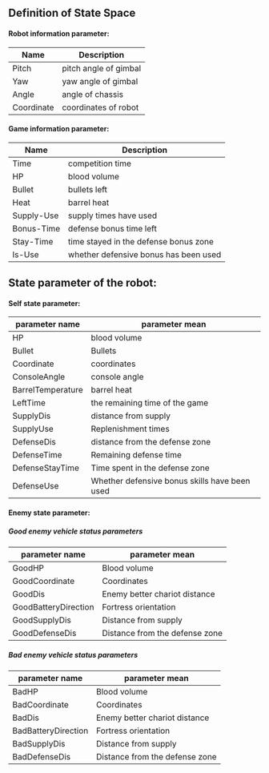 ## Definition of State Space
#### Robot information parameter:
| Name | Description | 
| ------ | ------ |
| Pitch | pitch angle of gimbal |
| Yaw | yaw angle of gimbal |
| Angle | angle of chassis |
| Coordinate | coordinates of robot |

	
#### Game information parameter:
| Name | Description | 
| ------ | ------ |
| Time | competition time |
| HP | blood volume |
| Bullet | bullets left |
| Heat | barrel heat |
| Supply-Use | supply times have used |
| Bonus-Time | defense bonus time left |
| Stay-Time | time stayed in the defense bonus zone |	
| Is-Use | whether defensive bonus has been used |	


## State parameter of the robot:
#### Self state parameter:
| parameter name | parameter mean | 
| ------ | ------ |
| HP | blood volume |
| Bullet | Bullets |
| Coordinate | coordinates |
| ConsoleAngle | console angle |	
| BarrelTemperature| barrel heat |
| LeftTime | the remaining time of the game |
| SupplyDis | distance from supply |
| SupplyUse | Replenishment times |	
| DefenseDis | distance from the defense zone |
| DefenseTime | Remaining defense time |
| DefenseStayTime | Time spent in the defense zone |
| DefenseUse | Whether defensive bonus skills have been used |
#### Enemy state parameter:
##### Good enemy vehicle  status parameters
| parameter name | parameter mean | 
| ------ | ------ |
| GoodHP | Blood volume |
| GoodCoordinate | Coordinates |
| GoodDis | Enemy better chariot distance |
| GoodBatteryDirection | Fortress orientation |	
| GoodSupplyDis| Distance from supply |
| GoodDefenseDis | Distance from the defense zone |
##### Bad enemy vehicle status parameters
| parameter name | parameter mean | 
| ------ | ------ |
| BadHP | Blood volume |
| BadCoordinate | Coordinates |
| BadDis | Enemy better chariot distance |
| BadBatteryDirection | Fortress orientation |	
| BadSupplyDis| Distance from supply |
| BadDefenseDis | Distance from the defense zone |


